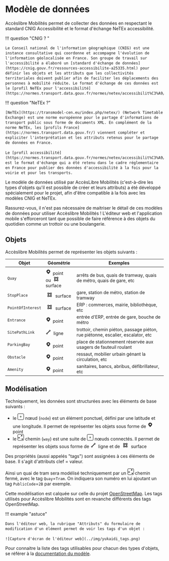 # Modèle de données

Accèslibre Mobilités permet de collecter des données en respectant le standard CNIG Accessibilité et le format d'échange NeTEx accessibilité.

!!! question "CNIG ? "

    Le Conseil national de l'information géographique (CNIG) est une instance consultative qui coordonne et accompagne l'évolution de l'information géolocalisée en France. Son groupe de travail sur l'accessibilité a élaboré un [standard d'échange de données](https://cnig.gouv.fr/ressources-accessibilite-a25335.html) pour définir les objets et les attributs que les collectivités territoriales doivent publier afin de faciliter les déplacements des personnes à mobilité réduite. Le format d'échange de ces données est le [profil NeTEx pour l'accessibilité](https://normes.transport.data.gouv.fr/normes/netex/accessibilit%C3%A9/).

!!! question "NeTEx ?"

    [NeTEx](https://transmodel-cen.eu/index.php/netex/) (Network Timetable Exchange) est une norme européenne pour le partage d'informations de transport public sous forme de documents XML. En complément de la norme NeTEx, les [profils France](https://normes.transport.data.gouv.fr/) viennent compléter et expliciter l'interprétation et les attributs retenus pour le partage de données en France.

    Le [profil accessibilité](https://normes.transport.data.gouv.fr/normes/netex/accessibilit%C3%A9/) est le format d'échange qui a été retenu dans le cadre réglementaire en France pour publier des données d'accessibilité à la fois pour la voirie et pour les transports.

Le modèle de données utilisé par AccèsLibre Mobilités (c'est-à-dire les types d'objets qu'il est possible de créer et leurs attributs) a été développé spécialement pour le projet, afin d'être compatible à la fois avec les modèles CNIG et NeTEx.

Rassurez-vous, il n'est pas nécessaire de maitriser le détail de ces modèles de données pour utiliser Accèslibre Mobilités ! L'éditeur web et l'application mobile s'efforceront tant que possible de faire référence à des objets du quotidien comme un trottoir ou une boulangerie.

## Objets

Accèslibre Mobilités permet de représenter les objets suivants :

[point]: ../img/picto-point.png
[ligne]: ../img/picto-ligne.png
[surface]: ../img/picto-surface.png
[node]: ../img/picto-node.png
[way]: ../img/picto-way.png


| Objet             | Géométrie          | Exemples                                                                        |
| ----------------- | ------------------ | ------------------------------------------------------------------------------- |
| `Quay`            | ![point] point <br>ou ![surface] surface | arrêts de bus, quais de tramway, quais de métro, quais de gare, etc             |
| `StopPlace`       | ![surface] surface | gare, station de métro, station de tramway                                      |
| `PointOfInterest` | ![surface] surface | ERP : commerces, mairie, bibliothèque, etc                                      |
| `Entrance`        | ![point] point     | entrée d'ERP, entrée de gare, bouche de métro                                   |
| `SitePathLink`    | ![ligne] ligne     | trottoir, chemin piéton, passage piéton, rue piétonne, escalier, escalator, etc |
| `ParkingBay`      | ![point] point     | place de stationnement réservée aux usagers de fauteuil roulant                 |
| `Obstacle`        | ![point] point     | ressaut, mobilier urbain génant la circulation, etc                             |
| `Amenity`         | ![point] point     | sanitaires, bancs, abribus, défibrillateur, etc                                 |

## Modélisation

Techniquement, les données sont structurées avec les éléments de base suivants :

* le ![node] nœud (`node`) est un élément ponctuel, défini par une latitude et une longitude. Il permet de représenter les objets sous forme de ![point] point
* le ![way] chemin (`way`) est une suite de ![node] nœuds connectés. Il permet de représenter les objets sous forme de ![ligne] ligne et de ![surface] surface

Des propriétés (aussi appelés "tags") sont assignées à ces éléments de base. Il s'agit d'attributs clef = valeur.

Ainsi un quai de tram sera modélisé techniquement par un ![way] chemin fermé, avec le tag `Quay`=`Tram`. On indiquera son numéro en lui ajoutant un tag `PublicCode`=`2B` par exemple.

Cette modélisation est calquée sur celle du projet [OpenStreetMap](https://www.openstreetmap.org/). Les tags utilisés pour Accèslibre Mobilités sont en revanche différents des tags OpenStreetMap.

!!! example "astuce"

    Dans l'éditeur web, la rubrique "Attributs" du formulaire de modification d'un élément permet de voir les tags d'un objet : 

    ![Capture d'écran de l'éditeur web](../img/yukaidi_tags.png)

Pour connaitre la liste des tags utilisables pour chacun des types d'objets, se référer à la [documentation du modèle](https://gitlab.com/yukaimaps/yukaidi-tagging-schema/-/blob/main/doc/Walk_data_model.md).
